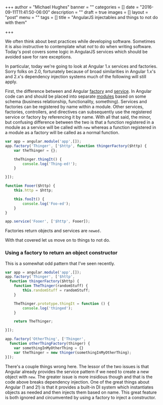 +++
author = "Michael Hughes"
banner = ""
categories = []
date = "2016-09-11T11:41:50-06:00"
description = ""
draft = true
images = []
layout = "post"
menu = ""
tags = []
title = "AngularJS injectables and things to not do with them"

+++

We often think about best practices while developing software. Sometimes it is also instructive to contemplate what *not* to do when writing software. Today's post
covers some logic in AngularJS services which should be avoided save for rare exceptions.

<!--more-->

In particular, today we're going to look at Angular 1.x services and factories. Sorry folks on 2.0, fortunately because of broad similarities in Angular 1.x's and 2.x's dependency
injection systems much of the following will still apply. 

First, the difference between and Angular [factory][2] and [service][3]. In Angular code can and should be placed into separate [modules][1] based on some schema (business relationship, functionality, something).
Services and factories can be registered by name within a module. Other services, factories, controllers, and directives can subsequently use the registered service or factory by referencing it by name.
With all that said, the minor, but confusing difference between the two is that a function registered in a module as a service will be called with `new` whereas a function registered in a module as a
factory will be called as a normal function.

```javascript
var app = angular.module('app',[]);
app.factory('Thinger', ['$http', function thingerFactory($http) {
    var theThinger = {};

    theThinger.thingIt() {
        console.log('Thing-ed!');
    }

}]);

function Fooer($http) {
    this.http = $http;

    this.fooIt() {
        console.log('Foo-ed');
    }
}

app.service('Fooer', ['$http', Fooer]);
```

Factories return objects and services are `newed.` 

With that covered let us move on to things to not do.

### Using a **factory** to return an object constructor ###

This is a somewhat odd pattern that I've seen recently. 

```javascript
var app = angular.module('app',[]);
app.factory('Thinger', ['$http', 
  function thingerFactory($http) {
    function TheThinger(randomStuff) {
        this.randomStuff = randomStuff;
    } 

    TheThinger.prototype.thingIt = function () {
        console.log('thinged');
    }

    return TheThinger;

}]);

app.factory('OtherThing', ['Thinger', 
  function otherThingFactory(thinger) {
    var somethingInMyOtherThing = {}
    var theThinger = new thinger(somethingInMyOtherThing);
}]);
```

There's a couple things wrong here. The lessor of the two issues is that Angular already provides the service pattern 
if we need to create a new object with `new`. The greater issue is more insidious though and that is the code above breaks
dependency injection. One of the great things about Angular (1 and 2!) is that it provides a built-in DI system which instantiates
objects as needed and then injects them based on name. This great feature is both ignored and circumvented by using a factory
to inject a constructor. 


[1]:https://docs.angularjs.org/api/ng/type/angular.Module "Angular Module"
[2]:https://docs.angularjs.org/api/auto/service/$provide#factory "module.factory"
[3]:https://docs.angularjs.org/api/auto/service/$provide#service "module.service"